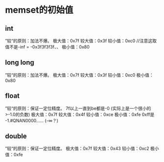 # memset的初始值

## int

”较“的原则：加法不爆。 
极大值：0x7f 
较大值：0x3f 
较小值：0xc0 //注意这取值不是-inf = -0x3f3f3f3f、、
极小值：0x80

## long long
”较“的原则：加法不爆。 
极大值：0x7f 
较大值：0x3f 
较小值：0xc0 
极小值：0x80

## float
”较“的原则：保证一定位精度。 
7f以上一直到be都是-0 (实际上是一个很小的>-1.0的负数) 
极大值：0x7f 
较大值：0x4f 
较小值：0xce 
极小值：0xfe 
0xff是 -1.#QNAN0000…… (-∞？)

## double
”较“的原则：保证一定位精度。 
极大值：0x7f 
较大值：0x43 
较小值：0xc2 
极小值：0xfe
